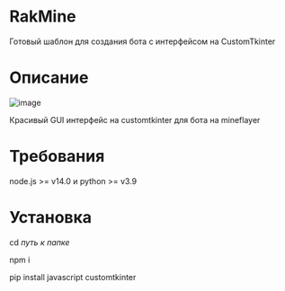# RakMine
Готовый шаблон для создания бота с интерфейсом на CustomTkinter

# Описание
![image](https://www.blast.hk/attachments/198976/)

Красивый GUI интерфейс на customtkinter для бота на mineflayer

# Требования
node.js >= v14.0 и python >= v3.9

# Установка

cd *путь к папке*

npm i

pip install javascript customtkinter
